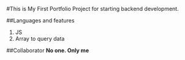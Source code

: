 #This is My First Portfolio Project for starting backend development.

##Languages and features
1. JS
2. Array to query data

##Collaborator
__No one. Only me__
